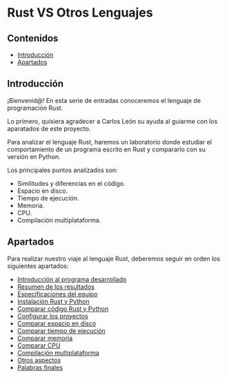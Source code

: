 # Rust VS Otros Lenguajes

## Contenidos

- [Introducción](#introducción)
- [Apartados](#apartados)

## Introducción

¡Bienvenid@! En esta serie de entradas conoceremos el lenguaje de programación Rust.

Lo primero, quisiera agradecer a Carlos León su ayuda al guiarme con los aparatados de este proyecto.

Para analizar el lenguaje Rust, haremos un laboratorio donde estudiar el comportamiento de un programa escrito en Rust y compararlo con su versión en Python.

Los principales puntos analizados son:

- Similitudes y diferencias en el código.
- Espacio en disco.
- Tiempo de ejecución.
- Memoria.
- CPU.
- Compilación multiplataforma.

## Apartados

Para realizar nuestro viaje al lenguaje Rust, deberemos seguir en orden los siguientes apartados:

- [Introducción al programa desarrollado](01-developed-program.html)
- [Resumen de los resultados](02-results-summary.html)
- [Especificaciones del equipo](03-host-specifications.html)
- [Instalación Rust y Python](04-install-rust-and-python.html)
- [Comparar código Rust y Python](05-compare-code.html)
- [Configurar los proyectos](06-setup-projects.html)
- [Comparar espacio en disco](07-compare-size.html)
- [Comparar tiempo de ejecución](08-compare-execution-time.html)
- [Comparar memoria](09-compare-memory.html)
- [Comparar CPU](10-compare-cpu.html)
- [Compilación multiplataforma](11-cross-compilation.html)
- [Otros aspectos](12-other-aspects.html)
- [Palabras finales](13-final-words.html)


